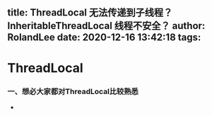title: ThreadLocal 无法传递到子线程？InheritableThreadLocal 线程不安全？
author: RolandLee
date: 2020-12-16 13:42:18
tags:
---
# ThreadLocal
### 一、想必大家都对ThreadLocal比较熟悉
- 